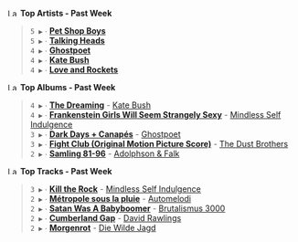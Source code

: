 <!--START_LASTFM_ARTISTS:{"period": "7day", "rows": 5}-->
<a href="https://last.fm" target="_blank"><img src="https://user-images.githubusercontent.com/17434202/215290617-e793598d-d7c9-428f-9975-156db1ba89cc.svg" alt="Last.fm Logo" width="18" height="13"/></a> **Top Artists - Past Week**

> `5 ▶️` ∙ **[Pet Shop Boys](https://www.last.fm/music/Pet+Shop+Boys)**<br/>
> `5 ▶️` ∙ **[Talking Heads](https://www.last.fm/music/Talking+Heads)**<br/>
> `4 ▶️` ∙ **[Ghostpoet](https://www.last.fm/music/Ghostpoet)**<br/>
> `4 ▶️` ∙ **[Kate Bush](https://www.last.fm/music/Kate+Bush)**<br/>
> `4 ▶️` ∙ **[Love and Rockets](https://www.last.fm/music/Love+and+Rockets)**<br/>
<!--END_LASTFM_ARTISTS-->

<!--START_LASTFM_ALBUMS:{"period": "7day", "rows": 5}-->
<a href="https://last.fm" target="_blank"><img src="https://user-images.githubusercontent.com/17434202/215290617-e793598d-d7c9-428f-9975-156db1ba89cc.svg" alt="Last.fm Logo" width="18" height="13"/></a> **Top Albums - Past Week**

> `4 ▶️` ∙ **[The Dreaming](https://www.last.fm/music/Kate+Bush/The+Dreaming)** - [Kate Bush](https://www.last.fm/music/Kate+Bush)<br/>
> `4 ▶️` ∙ **[Frankenstein Girls Will Seem Strangely Sexy](https://www.last.fm/music/Mindless+Self+Indulgence/Frankenstein+Girls+Will+Seem+Strangely+Sexy)** - [Mindless Self Indulgence](https://www.last.fm/music/Mindless+Self+Indulgence)<br/>
> `3 ▶️` ∙ **[Dark Days + Canapés](https://www.last.fm/music/Ghostpoet/Dark+Days+%252B+Canap%C3%A9s)** - [Ghostpoet](https://www.last.fm/music/Ghostpoet)<br/>
> `3 ▶️` ∙ **[Fight Club (Original Motion Picture Score)](https://www.last.fm/music/The+Dust+Brothers/Fight+Club+(Original+Motion+Picture+Score))** - [The Dust Brothers](https://www.last.fm/music/The+Dust+Brothers)<br/>
> `2 ▶️` ∙ **[Samling 81-96](https://www.last.fm/music/Adolphson+&+Falk/Samling+81-96)** - [Adolphson & Falk](https://www.last.fm/music/Adolphson+&+Falk)<br/>
<!--END_LASTFM_ALBUMS-->

<!--START_LASTFM_TRACKS:{"period": "7day", "rows": 5}-->
<a href="https://last.fm" target="_blank"><img src="https://user-images.githubusercontent.com/17434202/215290617-e793598d-d7c9-428f-9975-156db1ba89cc.svg" alt="Last.fm Logo" width="18" height="13"/></a> **Top Tracks - Past Week**

> `3 ▶️` ∙ **[Kill the Rock](https://www.last.fm/music/Mindless+Self+Indulgence/_/Kill+the+Rock)** - [Mindless Self Indulgence](https://www.last.fm/music/Mindless+Self+Indulgence)<br/>
> `2 ▶️` ∙ **[Métropole sous la pluie](https://www.last.fm/music/Automelodi/_/M%C3%A9tropole+sous+la+pluie)** - [Automelodi](https://www.last.fm/music/Automelodi)<br/>
> `2 ▶️` ∙ **[Satan Was A Babyboomer](https://www.last.fm/music/Brutalismus+3000/_/Satan+Was+A+Babyboomer)** - [Brutalismus 3000](https://www.last.fm/music/Brutalismus+3000)<br/>
> `2 ▶️` ∙ **[Cumberland Gap](https://www.last.fm/music/David+Rawlings/_/Cumberland+Gap)** - [David Rawlings](https://www.last.fm/music/David+Rawlings)<br/>
> `2 ▶️` ∙ **[Morgenrot](https://www.last.fm/music/Die+Wilde+Jagd/_/Morgenrot)** - [Die Wilde Jagd](https://www.last.fm/music/Die+Wilde+Jagd)<br/>
<!--END_LASTFM_TRACKS-->